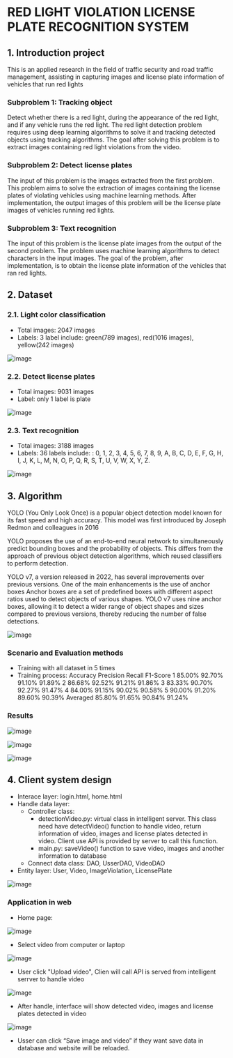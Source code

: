 # RED LIGHT VIOLATION LICENSE PLATE RECOGNITION SYSTEM
## 1. Introduction project
This is an applied research in the field of traffic security and road traffic management, assisting in capturing images and license plate information of vehicles that run red lights
### Subproblem 1: Tracking object
Detect whether there is a red light, during the appearance of the red light, and if any vehicle runs the red light. The red light detection problem requires using deep learning algorithms to solve it and tracking detected objects using tracking algorithms. The goal after solving this problem is to extract images containing red light violations from the video.

### Subproblem 2: Detect license plates
The input of this problem is the images extracted from the first problem. This problem aims to solve the extraction of images containing the license plates of violating vehicles using machine learning methods. After implementation, the output images of this problem will be the license plate images of vehicles running red lights.

### Subproblem 3: Text recognition
The input of this problem is the license plate images from the output of the second problem. The problem uses machine learning algorithms to detect characters in the input images. The goal of the problem, after implementation, is to obtain the license plate information of the vehicles that ran red lights.

## 2. Dataset
### 2.1. Light color classification
- Total images: 2047 images
- Labels: 3 label include: green(789 images), red(1016 images), yellow(242 images)

![image](https://github.com/user-attachments/assets/17f61aa2-68f4-418f-b78c-ab63085a7e2d)

### 2.2. Detect license plates
- Total images: 9031 images
- Label: only 1 label is plate

![image](https://github.com/user-attachments/assets/e164a37d-1bfc-4a25-92a7-a2ebff704b38)

### 2.3. Text recognition
- Total images: 3188 images
- Labels: 36 labels include: : 0, 1, 2, 3, 4, 5, 6, 7, 8, 9, A, B, C, D, E, F, G, H, I, J, K, L, M, N, O, P, Q, R, S, T, U, V, W, X, Y, Z.

![image](https://github.com/user-attachments/assets/1c6962c6-fd86-4ed7-9e8e-dd53401d7ec3)

## 3. Algorithm
YOLO (You Only Look Once) is a popular object detection model known for its fast speed and high accuracy. This model was first introduced by Joseph Redmon and colleagues in 2016

YOLO proposes the use of an end-to-end neural network to simultaneously predict bounding boxes and the probability of objects. This differs from the approach of previous object detection algorithms, which reused classifiers to perform detection.

YOLO v7, a version released in 2022, has several improvements over previous versions. One of the main enhancements is the use of anchor boxes
Anchor boxes are a set of predefined boxes with different aspect ratios used to detect objects of various shapes. YOLO v7 uses nine anchor boxes, allowing it to detect a wider range of object shapes and sizes compared to previous versions, thereby reducing the number of false detections.

![image](https://github.com/user-attachments/assets/e4e04b6a-3431-4589-b7c3-0c8b04f578d0)

### Scenario and Evaluation methods
- Training with all dataset in 5 times
- Training process:
   	      Accuracy	  Precision	  Recall	  F1-Score
   1	    85.00%	    92.70%	    91.10%	  91.89%
   2	    86.68%	    92.52%	    91.21%	  91.86%
   3    	 83.33%	    90.70%	    92.27%	  91.47%
   4	    84.00%	    91.15%	    90.02%	  90.58%
   5	    90.00%	    91.20%	    89.60%	  90.39%
Averaged	85.80%	    91.65%	    90.84%	  91.24%

### Results
![image](https://github.com/user-attachments/assets/f36154ba-d857-424b-9912-5ad24a743f81)

![image](https://github.com/user-attachments/assets/be3e1068-c4cc-4fa0-9a0f-ed542190af66)

![image](https://github.com/user-attachments/assets/00e5ee72-b06d-438c-aa89-391f42c26eb8)

## 4. Client system design
* Interace layer: login.html, home.html
* Handle data layer:
  - Controller class:
     + detectionVideo.py: virtual class in intelligent server. This class need have detectVideo() function to handle video, return information of video, images and license plates detected in video. Client use API is provided by server to call this function.
     + main.py: saveVideo() function to save video, images and another information to database
   - Connect data class: DAO, UsserDAO, VideoDAO
* Entity layer: User, Video, ImageViolation, LicensePlate
  
![image](https://github.com/user-attachments/assets/a8112a70-19e9-4714-8e4e-4ab793d8d368)

### Application in web
- Home page:

![image](https://github.com/user-attachments/assets/5275d293-2551-42b7-9c4e-0372154128ec)

- Select video from computer or laptop

![image](https://github.com/user-attachments/assets/c773779a-b9c1-4595-96ad-debf041782e0)

- User click "Upload video", Clien will call API is served from intelligent serrver to handle video

![image](https://github.com/user-attachments/assets/d94a41f1-7881-4528-be56-dbe1f78b7d64)

- After handle, interface will show detected video, images and license plates detected in video
  
![image](https://github.com/user-attachments/assets/4a434146-6599-4635-b972-7303b94719c2)

- Usser can click “Save image and video” if they want save data in database and website will be reloaded.



